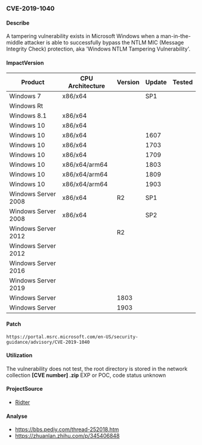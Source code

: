 ###  CVE-2019-1040

#### Describe

A tampering vulnerability exists in Microsoft Windows when a man-in-the-middle attacker is able to successfully bypass the NTLM MIC (Message Integrity Check) protection, aka 'Windows NTLM Tampering Vulnerability'.

#### ImpactVersion

| Product             | CPU Architecture | Version | Update | Tested |
| ------------------- | ---------------- | ------- | ------ | ------ |
| Windows 7           | x86/x64          |         | SP1    |        |
| Windows Rt          |                  |         |        |        |
| Windows 8.1         | x86/x64          |         |        |        |
| Windows 10          | x86/x64          |         |        |        |
| Windows 10          | x86/x64          |         | 1607   |        |
| Windows 10          | x86/x64          |         | 1703   |        |
| Windows 10          | x86/x64          |         | 1709   |        |
| Windows 10          | x86/x64/arm64    |         | 1803   |        |
| Windows 10          | x86/x64/arm64    |         | 1809   |        |
| Windows 10          | x86/x64/arm64    |         | 1903   |        |
| Windows Server 2008 | x86/x64          | R2      | SP1    |        |
| Windows Server 2008 | x86/x64          |         | SP2    |        |
| Windows Server 2012 |                  | R2      |        |        |
| Windows Server 2012 |                  |         |        |        |
| Windows Server 2016 |                  |         |        |        |
| Windows Server 2019 |                  |         |        |        |
| Windows Server      |                  | 1803    |        |        |
| Windows Server      |                  | 1903    |        |        |

#### Patch

```
https://portal.msrc.microsoft.com/en-US/security-guidance/advisory/CVE-2019-1040
```

#### Utilization

The vulnerability does not test, the root directory is stored in the network collection **[CVE number] .zip** EXP or POC, code status unknown

#### ProjectSource

- [Ridter](https://github.com/Ridter/CVE-2019-1040)

#### Analyse

- https://bbs.pediy.com/thread-252018.htm 
- https://zhuanlan.zhihu.com/p/345406848

